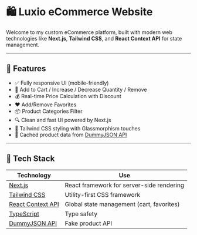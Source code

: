 # 🛍️ Luxio eCommerce Website

Welcome to my custom eCommerce platform, built with modern web technologies like **Next.js**, **Tailwind CSS**, and **React Context API** for state management.

---

## 🚀 Features

- ✅ Fully responsive UI (mobile-friendly)
- 🛒 Add to Cart / Increase / Decrease Quantity / Remove
- 💰 Real-time Price Calculation with Discount
- ❤️ Add/Remove Favorites
- 📦 Product Categories Filter
- 🔍 Clean and fast UI powered by Next.js
- 🎨 Tailwind CSS styling with Glassmorphism touches
- 💾 Cached product data from [DummyJSON API](https://dummyjson.com)

---

## 🧱 Tech Stack

| Technology | Use |
|------------|-----|
| [Next.js](https://nextjs.org/) | React framework for server-side rendering |
| [Tailwind CSS](https://tailwindcss.com/) | Utility-first CSS framework |
| [React Context API](https://reactjs.org/docs/context.html) | Global state management (cart, favorites) |
| [TypeScript](https://www.typescriptlang.org/) | Type safety |
| [DummyJSON API](https://dummyjson.com/products) | Fake product API |
